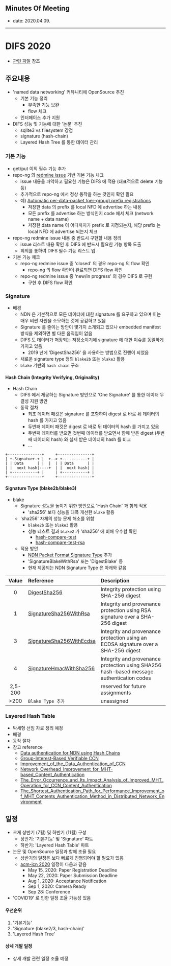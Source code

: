 ## Minutes Of Meeting

- date: 2020.04.09.

---

# DIFS 2020

- [관련 파일](https://github.com/uni2u/difs/blob/master/reference/difs_2020.pdf) 참조

## 주요내용

- 'named data networking' 커뮤니티에 OpenSource 추진
  - 기본 기능 정리
    - 부족한 기능 보완
    - flow 체크
  - 인터페이스 추가 지원
- DIFS 성능 및 기능에 대한 '논문' 추진
  - sqlite3 vs filesystem 강점
  - signature (hash-chain)
  - Layered Hash Tree 를 통한 데이터 관리

### 기본 기능

- get/put 이외 필수 기능 추가
- repo-ng 의 [redmine issue](https://redmine.named-data.net/projects/repo-ng/issues/report) 기반 기본 기능 체크
  - issue 내용을 파악하고 필요한 기능은 DIFS 에 적용 (대표적으로 delete 기능 등)
  - 추가적으로 repo-ng 에서 정상 동작을 하는 것인지 확인 필요
  - 예) [Automatic per-data-packet (per-group) prefix registrations](https://redmine.named-data.net/issues/4247)
    - 저장한 data 의 prefix 를 local NFD 에 advertise 하는 내용
    - 모든 prefix 를 advertise 하는 방식인지 code 에서 체크 (network name + data name)
    - 저장한 data name 이 어디까지가 prefix 로 지정되는지, 해당 prefix 는 local NFD 에 advertise 되는지 체크
- repo-ng redmine issue 내용 중 반드시 구현할 내용 정리
  - issue 리스트 내용 확인 후 DIFS 에 반드시 필요한 기능 항목 도출
  - 회의를 통하여 DIFS 필수 기능 리스트 업
- 기본 기능 체크
  - repo-ng redmine issue 중 'closed' 의 경우 repo-ng 의 flow 확인
    - repo-ng 의 flow 확인이 완료되면 DIFS flow 확인
  - repo-ng redmine issue 중 'new/in progress' 의 경우 DIFS 로 구현
    - 구현 후 DIFS flow 확인

### Signature

- 배경
  - NDN 은 기본적으로 모든 데이터에 대한 signature 를 요구하고 있으며 이는 매우 비싼 자원을 소모하는 것에 공감하고 있음
  - Signature 를 줄이는 방안이 몇가지 소개되고 있으나 embedded manifest 방식을 제외하면 별 다른 움직임이 없음
  - DIFS 도 데이터가 저장되는 저장소이기에 signature 에 대한 이슈를 동일하게 가지고 있음
    - 2019 년에 'DigestSha256' 을 사용하는 방법으로 진행이 되었음
  - 새로운 signature type 정의 `blake2b` 또는 `blake3` 활용
  - `blake` 기반의 `hash chain` 구조

#### Hash Chain (Integrity Verifying, Originality)

- Hash Chain
  - DIFS 에서 제공하는 Signature 방안으로 'One Signature' 를 통한 데이터 무결성 지원 방안
  - 동작 절차
    - 최초 데이터 패킷은 signature 를 포함하며 digest 로 바로 뒤 데이터의 hash 를 가지고 있음
    - 두번째 데이터 패킷은 digest 로 바로 뒤 데이터의 hash 를 가지고 있음
    - 두번째 데이터를 받으면 첫번째 데이터를 받으면서 함께 받은 digest (두번째 데이터의 hash) 와 실제 받은 데이터의 hash 를 비교
    - ...

```
+---------------+     +---------------+
| +-Signatuer-+ |  +--> +-----------+ |
| | Data      | |  |  | | Data      | |
| |  next hash|----+  | |  next hash| |
| +-----------+ |     | +-----------+ |
+---------------+     +---------------+
```

#### Signature Type (blake2b/blake3)

- blake
  - Signature 성능을 높이기 위한 방안으로 'Hash Chain' 과 함께 적용
    - 'sha256' 보다 성능을 대폭 개선한 `blake` 활용
  - 'sha256' 자체의 성능 문제 해소를 위함
    - `blake2b` 또는 `blake3` 활용
    - 성능 테스트 결과 `blake2` 가 'sha256' 에 비해 우수함 확인
      - [hash-compare-test](https://github.com/uni2u/difs/blob/master/reference/hash-compare-test%20(7).pdf)
      - [hash-compare-test-rsa](https://github.com/uni2u/difs/blob/master/reference/hash-compare-test-rsa%20(1).pdf)
  - 적용 방안
    - [NDN Packet Format Signature Type](https://named-data.net/doc/NDN-packet-spec/current/signature.html) 추가
    - 'SignatureBlakeWithRsa' 또는 'DigestBlake' 등
    - 현재 제공되는 NDN Signature Type 은 아래와 같음

| Value | Reference | Description |
|:---:|:---|:---|
| 0 | [DigestSha256](https://named-data.net/doc/NDN-packet-spec/current/signature.html#digestsha256) | Integrity protection using SHA-256 digest |
| 1 | [SignatureSha256WithRsa](https://named-data.net/doc/NDN-packet-spec/current/signature.html#signaturesha256withrsa) | Integrity and provenance protection using RSA signature over a SHA-256 digest |
| 3 | [SignatureSha256WithEcdsa](https://named-data.net/doc/NDN-packet-spec/current/signature.html#signaturesha256withecdsa) | Integrity and provenance protection using an ECDSA signature over a SHA-256 digest |
| 4 | [SignatureHmacWithSha256](https://named-data.net/doc/NDN-packet-spec/current/signature.html#signaturehmacwithsha256) | Integrity and provenance protection using SHA256 hash-based message authentication codes |
| 2,5-200 | | reserved for future assignments |
| >200 | `Blake Type 추가` | unassigned |

### Layered Hash Table

- 박세형 선임 자료 정리 예정
- 배경
- 동작 절차
- 참고 reference
  - [Data authentication for NDN using Hash Chains](https://github.com/uni2u/difs/blob/master/reference/Data%20authentication%20for%20NDN%20using%20Hash%20Chains_.pdf)
  - [Group-Interest-Based Verifiable CCN](https://github.com/uni2u/difs/blob/master/reference/Group-Interest-Based%20Verifiable%20CCN.pdf)
  - [Improvement_of_the_Data_Authentication_of_CCN](https://github.com/uni2u/difs/blob/master/reference/Improvement_of_the_Data_Authentication_of_CCN.pdf)
  - [Network_Overhead_Improvement_for_MHT-based_Content_Authentication](https://github.com/uni2u/difs/blob/master/reference/Network_Overhead_Improvement_for_MHT-based_Content_Authentication_Scheme.pdf)
  - [The_Error_Occurrence_and_Its_Impact_Analysis_of_Improved_MHT_Operation_for_CCN_Content_Authentication](https://github.com/uni2u/difs/blob/master/reference/The_Error_Occurrence_and_Its_Impact_Analysis_of_Improved_MHT_Operation_for_CCN_Content_Authentication.pdf)
  - [The_Shortest_Authentication_Path_for_Performance_Improvement_of_MHT_Contents_Authentication_Method_in_Distributed_Network_Environment](https://github.com/uni2u/difs/blob/master/reference/The_Shortest_Authentication_Path_for_Performance_Improvement_of_MHT_Contents_Authentication_Method_in_Distributed_Network_Environment.pdf)

## 일정

- 크게 상반기 (7월) 및 하반기 (11월) 구성
  - 상반기: '기본기능' 및 'Signature' 파트
  - 하반기: 'Layered Hash Table' 파트
- 논문 및 OpenSource 일정과 함께 조율 필요
  - 상반기의 일정은 보다 빠르게 진행되어야 할 필요가 있음
  - [acm-icn 2020](http://conferences.sigcomm.org/acm-icn/2020/) 일정이 다음과 같음
    - May 15, 2020: Paper Registration Deadline
    - May 22, 2020: Paper Submission Deadline
    - Aug 1, 2020: Acceptance Notification
    - Sep 1, 2020: Camera Ready
    - Sep 28: Conference
- 'COVID19' 로 인한 일정 조율 가능성 있음

#### 우선순위

1. '기본기능'
2. 'Signature (blake2/3, hash-chain)'
3. 'Layered Hash Tree'

#### 상세 개발 일정

- 상세 개발 관련 일정 조율 예정
